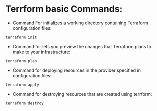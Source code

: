 # Terrform basic Commands:

- Command For initializes a working directory containing Terraform configuration files:
```
terraform init
```

- Command for lets you preview the changes that Terraform plans to make to your infrastructure:
```
terraform plan
```

- Command for deploying resources in the provider specified in configuration files:
```
terraform apply
```

- Command for destroying resources that are created using terrform:
```
terraform destroy
```